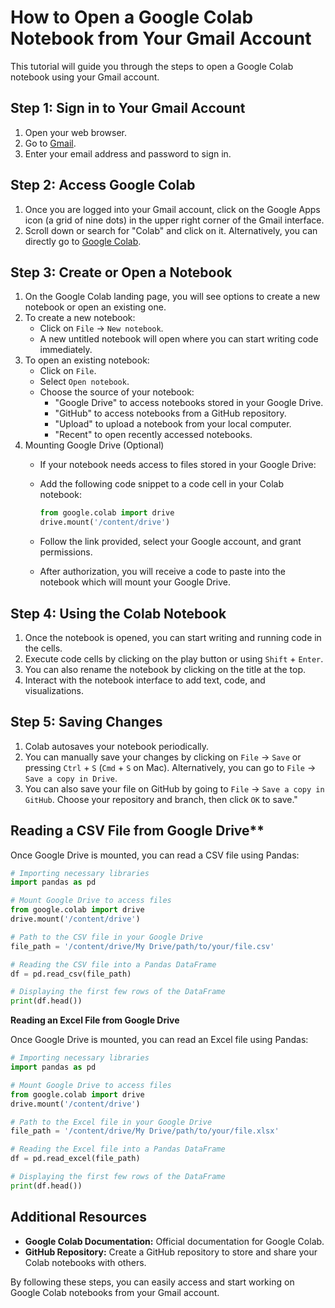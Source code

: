 # How to Open a Google Colab Notebook from Your Gmail Account

This tutorial will guide you through the steps to open a Google Colab notebook using your Gmail account.

## Step 1: Sign in to Your Gmail Account
1. Open your web browser.
2. Go to [Gmail](https://mail.google.com).
3. Enter your email address and password to sign in.

## Step 2: Access Google Colab
1. Once you are logged into your Gmail account, click on the Google Apps icon (a grid of nine dots) in the upper right corner of the Gmail interface.
2. Scroll down or search for "Colab" and click on it. Alternatively, you can directly go to [Google Colab](https://colab.research.google.com).

## Step 3: Create or Open a Notebook
1. On the Google Colab landing page, you will see options to create a new notebook or open an existing one.
2. To create a new notebook:
   - Click on `File` -> `New notebook`.
   - A new untitled notebook will open where you can start writing code immediately.
3. To open an existing notebook:
   - Click on `File`.
   - Select `Open notebook`. 
   - Choose the source of your notebook:
     - "Google Drive" to access notebooks stored in your Google Drive.
     - "GitHub" to access notebooks from a GitHub repository.
     - "Upload" to upload a notebook from your local computer.
     - "Recent" to open recently accessed notebooks.
4. Mounting Google Drive (Optional)
   - If your notebook needs access to files stored in your Google Drive:
   - Add the following code snippet to a code cell in your Colab notebook:

     ```python
     from google.colab import drive
     drive.mount('/content/drive')
     ```
   - Follow the link provided, select your Google account, and grant permissions.
   - After authorization, you will receive a code to paste into the notebook which will mount your Google Drive.

## Step 4: Using the Colab Notebook
1. Once the notebook is opened, you can start writing and running code in the cells.
2. Execute code cells by clicking on the play button or using `Shift` + `Enter`.
3. You can also rename the notebook by clicking on the title at the top.
4. Interact with the notebook interface to add text, code, and visualizations.

## Step 5: Saving Changes
1. Colab autosaves your notebook periodically.
2. You can manually save your changes by clicking on `File` -> `Save` or pressing `Ctrl` + `S` (`Cmd` + `S` on Mac). Alternatively, you can go to `File` -> `Save a copy in Drive`.
4. You can also save your file on GitHub by going to `File` -> `Save a copy in GitHub`. Choose your repository and branch, then click `OK` to save."

## Reading a CSV File from Google Drive**

   Once Google Drive is mounted, you can read a CSV file using Pandas:

   ```python
   # Importing necessary libraries
   import pandas as pd

   # Mount Google Drive to access files
   from google.colab import drive
   drive.mount('/content/drive')

   # Path to the CSV file in your Google Drive
   file_path = '/content/drive/My Drive/path/to/your/file.csv'

   # Reading the CSV file into a Pandas DataFrame
   df = pd.read_csv(file_path)

   # Displaying the first few rows of the DataFrame
   print(df.head())
   ```
**Reading an Excel File from Google Drive**

   Once Google Drive is mounted, you can read an Excel file using Pandas:
   ```python
   # Importing necessary libraries
   import pandas as pd

   # Mount Google Drive to access files
   from google.colab import drive
   drive.mount('/content/drive')

   # Path to the Excel file in your Google Drive
   file_path = '/content/drive/My Drive/path/to/your/file.xlsx'

   # Reading the Excel file into a Pandas DataFrame
   df = pd.read_excel(file_path)

   # Displaying the first few rows of the DataFrame
   print(df.head())
   ```


## Additional Resources
- **Google Colab Documentation:** Official documentation for Google Colab.
- **GitHub Repository:** Create a GitHub repository to store and share your Colab notebooks with others. 

By following these steps, you can easily access and start working on Google Colab notebooks from your Gmail account.

